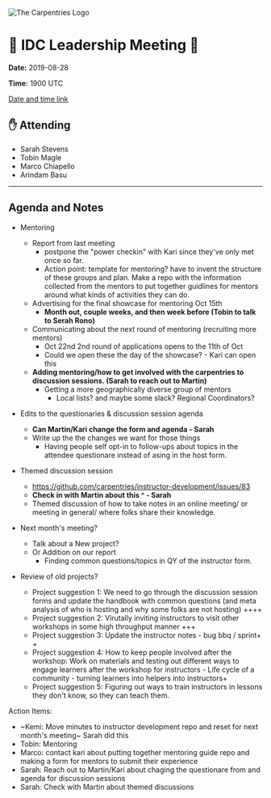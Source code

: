 ![The Carpentries Logo](https://software-carpentry.org/img/TheCarpentries.png)
# :memo: IDC Leadership Meeting :file_folder:

__Date:__ 2019-08-28

__Time:__ 1900 UTC

[Date and time link](https://www.timeanddate.com/worldclock/fixedtime.html?msg=IDC+Leadership+Meeting&iso=20190828T19&p1=1440&ah=1)

## :raised_hand: Attending
* Sarah Stevens
* Tobin Magle
* Marco Chiapello
* Arindam Basu

***

## Agenda and Notes
- Mentoring
	+ Report from last meeting
		- postpone the "power checkin" with Kari since they've only met once so far.
		- Action point: template for mentoring? have to invent the structure of these groups and plan.  Make a repo with the information collected from the mentors to put together guidlines for mentors around what kinds of activities they can do.
	+ Advertising for the final showcase for mentoring Oct 15th
		- **Month out, couple weeks, and then week before (Tobin to talk to Serah Rono)**
	+ Communicating about the next round of mentoring (recruiting more mentors)
		- Oct 22nd 2nd round of applications opens to the 11th of Oct
		- Could we open these the day of the showcase? - Kari can open this
	+ **Adding mentoring/how to get involved with the carpentries to discussion sessions. (Sarah to reach out to Martin)**
		- Getting a more geographically diverse group of mentors
			+ Local lists? and maybe some slack? Regional Coordinators?
- Edits to the questionaries & discussion session agenda
	+ **Can Martin/Kari change the form and agenda - Sarah**
	+ Write up the the changes we want for those things
		- Having people self opt-in to follow-ups about topics in the attendee questionare instead of asing in the host form.
- Themed discussion session
	+ https://github.com/carpentries/instructor-development/issues/83
	+ **Check in with Martin about this ^ - Sarah**
	+ Themed discussion of how to take notes in an online meeting/ or meeting in general/ where folks share their knowledge.
- Next month's meeting?
	+ Talk about a New project?
	+ Or Addition on our report
		- Finding common questions/topics in QY of the instructor form.


- Review of old projects?
	+ Project suggestion 1: We need to go through the discussion session forms and update the handbook with common questions (and meta analysis of who is hosting and why some folks are not hosting) ++++ 
	+ Project suggestion 2: Virutally inviting instructors to visit other workshops in some high throughput manner +++ 
	+ Project suggestion 3: Update the instructor notes - bug bbq / sprint+ + 
	+ Project suggestion 4: How to keep people involved after the workshop: Work on materials and testing out different ways to engage learners after the workshop for instructors - Life cycle of a community - turning learners into helpers into instructors+ 
	+ Project suggestion 5: Figuring out ways to train instructors in lessons they don't know, so they can teach them.


Action Items:
- ~Kemi: Move minutes to instructor development repo and reset for next month's meeting~ Sarah did this  
- Tobin: Mentoring  
- Marco: contact kari about putting together mentoring guide repo and making a form for mentors to submit their experience  
- Sarah: Reach out to Martin/Kari about chaging the questionare from and agenda for discussion sessions  
- Sarah: Check with Martin about themed discussions  